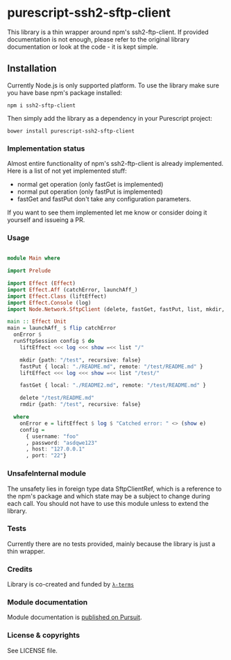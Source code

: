 # purescript-ssh2-sftp-client

This library is a thin wrapper around npm's ssh2-ftp-client.
If provided documentation is not enough, please refer to the original library documentation
or look at the code - it is kept simple.

## Installation

Currently Node.js is only supported platform. To use the library make sure you have base npm's package installed:

```
npm i ssh2-sftp-client
```

Then simply add the library as a dependency in your Purescript project:

```
bower install purescript-ssh2-sftp-client
```

### Implementation status

Almost entire functionality of npm's ssh2-ftp-client is already implemented.
Here is a list of not yet implemented stuff:

- normal get operation (only fastGet is implemented)
- normal put operation (only fastPut is implemented)
- fastGet and fastPut don't take any configuration parameters.

If you want to see them implemented let me know or consider doing it yourself and issueing a PR.

### Usage


```purescript

module Main where

import Prelude

import Effect (Effect)
import Effect.Aff (catchError, launchAff_)
import Effect.Class (liftEffect)
import Effect.Console (log)
import Node.Network.SftpClient (delete, fastGet, fastPut, list, mkdir, rmdir, runSftpSession)

main :: Effect Unit
main = launchAff_ $ flip catchError
  onError $
  runSftpSession config $ do
    liftEffect <<< log <<< show =<< list "/"

    mkdir {path: "/test", recursive: false}
    fastPut { local: "./README.md", remote: "/test/README.md" }
    liftEffect <<< log <<< show =<< list "/test/"

    fastGet { local: "./README2.md", remote: "/test/README.md" }

    delete "/test/README.md"
    rmdir {path: "/test", recursive: false}

  where
    onError e = liftEffect $ log $ "Catched error: " <> (show e)
    config =
      { username: "foo"
      , password: "asdqwe123"
      , host: "127.0.0.1"
      , port: "22"}

```

### UnsafeInternal module

The unsafety lies in foreign type data SftpClientRef, which is a reference to the npm's package and which state may be a subject to change during each call.
You should not have to use this module unless to extend the library.
 
### Tests

Currently there are no tests provided, mainly because the library is just a thin wrapper.

### Credits

Library is co-created and funded by [`λ-terms`](https://github.com/lambdaterms/)

### Module documentation

Module documentation is [published on Pursuit](http://pursuit.purescript.org/packages/purescript-ssh2-sftp-client).

### License & copyrights

See LICENSE file.
